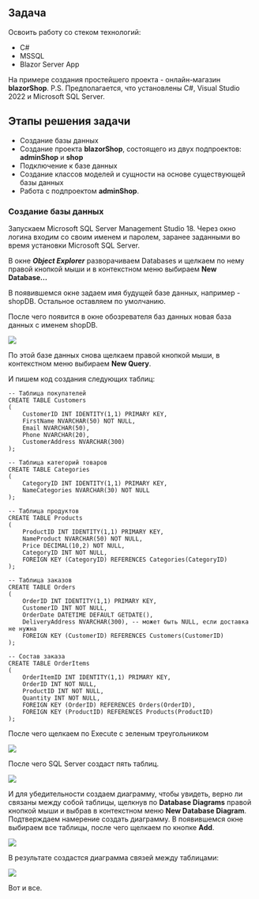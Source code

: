 ## Задача
Освоить работу со стеком технологий:

* C#
* MSSQL
* Blazor Server App

На примере создания простейшего проекта - онлайн-магазин **blazorShop**.
P.S. Предполагается, что установлены C#, Visual Studio 2022 и Microsoft SQL Server.

## Этапы решения задачи

* Создание базы данных
* Создание проекта **blazorShop**, состоящего из двух подпроектов: **adminShop** и **shop**
* Подключение к базе данных
* Создание классов моделей и сущности на основе существующей базы данных
* Работа с подпроектом **adminShop**.


### Создание базы данных
Запускаем Microsoft SQL Server Management Studio 18.
Через окно логина входим со своим именем и паролем, заранее заданными во время установки Microsoft SQL Server.

В окне ***Object Explorer*** разворачиваем Databases и щелкаем по нему правой кнопкой мыши и в контекстном меню выбираем **New Database...**

В появившемся окне задаем имя будущей базе данных, например - shopDB. Остальное оставляем по умолчанию.

После чего появится в окне обозревателя баз данных новая база данных с именем shopDB.

![](images/001.png)

По этой базе данных снова щелкаем правой кнопкой мыши, в контекстном меню выбираем **New Query**.

И пишем код создания следующих таблиц:

```
-- Таблица покупателей
CREATE TABLE Customers
(
    CustomerID INT IDENTITY(1,1) PRIMARY KEY,
    FirstName NVARCHAR(50) NOT NULL,
    Email NVARCHAR(50),
    Phone NVARCHAR(20),
    CustomerAddress NVARCHAR(300)
);

-- Таблица категорий товаров 
CREATE TABLE Categories 
(
    CategoryID INT IDENTITY(1,1) PRIMARY KEY,
    NameCategories NVARCHAR(30) NOT NULL
);

-- Таблица продуктов
CREATE TABLE Products 
(
    ProductID INT IDENTITY(1,1) PRIMARY KEY,
    NameProduct NVARCHAR(50) NOT NULL,
    Price DECIMAL(10,2) NOT NULL,
    CategoryID INT NOT NULL,
    FOREIGN KEY (CategoryID) REFERENCES Categories(CategoryID)
);

-- Таблица заказов
CREATE TABLE Orders 
(
    OrderID INT IDENTITY(1,1) PRIMARY KEY,
    CustomerID INT NOT NULL,
    OrderDate DATETIME DEFAULT GETDATE(),
    DeliveryAddress NVARCHAR(300), -- может быть NULL, если доставка не нужна
    FOREIGN KEY (CustomerID) REFERENCES Customers(CustomerID)
);

-- Состав заказа
CREATE TABLE OrderItems
(
    OrderItemID INT IDENTITY(1,1) PRIMARY KEY,
    OrderID INT NOT NULL,
    ProductID INT NOT NULL,
    Quantity INT NOT NULL,
    FOREIGN KEY (OrderID) REFERENCES Orders(OrderID),
    FOREIGN KEY (ProductID) REFERENCES Products(ProductID)
);

```
После чего щелкаем по Execute c зеленым треугольником

![](images/002.png)

После чего SQL Server создаст пять таблиц.

![](images/003.png)

И для убедительности создаем диаграмму, чтобы увидеть, верно ли связаны между собой таблицы, щелкнув по **Database Diagrams** правой кнопкой мыши и выбрав в контекстном меню **New Database Diagram**. Подтверждаем намерение создать диаграмму. В появившемся окне выбираем все таблицы, после чего щелкаем по кнопке **Add**.

![](images/004.png)

В результате создастся диаграмма связей между таблицами:

![](images/005.png)

Вот и все.
